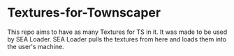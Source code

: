 # Textures-for-Townscaper
This repo aims to have as many Textures for TS in it. It was made to be used by SEA Loader. SEA Loader pulls the textures from here and loads them into the user's machine.
